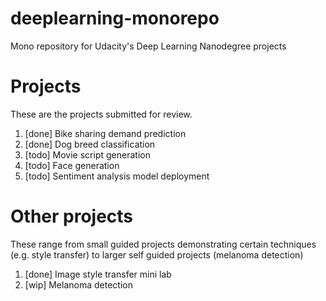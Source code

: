 # deeplearning-monorepo
Mono repository for Udacity's Deep Learning Nanodegree projects

# Projects
These are the projects submitted for review.
1. [done] Bike sharing demand prediction
2. [done] Dog breed classification
3. [todo] Movie script generation
4. [todo] Face generation
5. [todo] Sentiment analysis model deployment

# Other projects
These range from small guided projects demonstrating certain techniques (e.g. style transfer) to larger self guided projects (melanoma detection)
1. [done] Image style transfer mini lab
2. [wip] Melanoma detection
